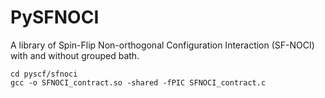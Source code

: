 # PySFNOCI
A library of Spin-Flip Non-orthogonal Configuration Interaction (SF-NOCI) with and without grouped bath.
```
cd pyscf/sfnoci
gcc -o SFNOCI_contract.so -shared -fPIC SFNOCI_contract.c
```
